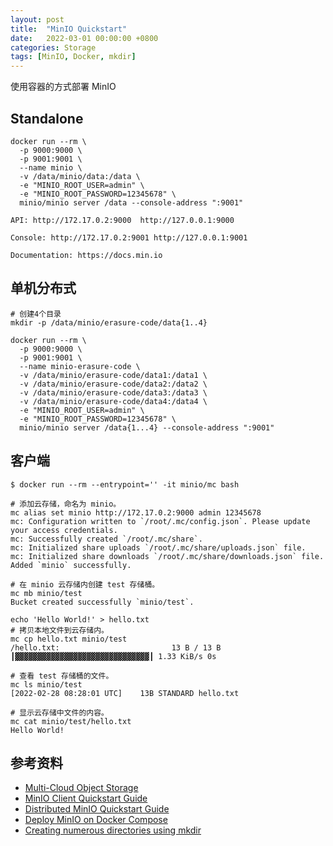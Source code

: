 ```yaml
---
layout: post
title:  "MinIO Quickstart"
date:   2022-03-01 00:00:00 +0800
categories: Storage
tags: [MinIO, Docker, mkdir]
---
```


使用容器的方式部署 MinIO

## Standalone
```shell
docker run --rm \
  -p 9000:9000 \
  -p 9001:9001 \
  --name minio \
  -v /data/minio/data:/data \
  -e "MINIO_ROOT_USER=admin" \
  -e "MINIO_ROOT_PASSWORD=12345678" \
  minio/minio server /data --console-address ":9001"
```
```
API: http://172.17.0.2:9000  http://127.0.0.1:9000 

Console: http://172.17.0.2:9001 http://127.0.0.1:9001 

Documentation: https://docs.min.io
```

## 单机分布式
```shell
# 创建4个目录
mkdir -p /data/minio/erasure-code/data{1..4}

docker run --rm \
  -p 9000:9000 \
  -p 9001:9001 \
  --name minio-erasure-code \
  -v /data/minio/erasure-code/data1:/data1 \
  -v /data/minio/erasure-code/data2:/data2 \
  -v /data/minio/erasure-code/data3:/data3 \
  -v /data/minio/erasure-code/data4:/data4 \
  -e "MINIO_ROOT_USER=admin" \
  -e "MINIO_ROOT_PASSWORD=12345678" \
  minio/minio server /data{1...4} --console-address ":9001"
```

## 客户端
```shell
$ docker run --rm --entrypoint='' -it minio/mc bash

# 添加云存储，命名为 minio。
mc alias set minio http://172.17.0.2:9000 admin 12345678
mc: Configuration written to `/root/.mc/config.json`. Please update your access credentials.
mc: Successfully created `/root/.mc/share`.
mc: Initialized share uploads `/root/.mc/share/uploads.json` file.
mc: Initialized share downloads `/root/.mc/share/downloads.json` file.
Added `minio` successfully.

# 在 minio 云存储内创建 test 存储桶。
mc mb minio/test
Bucket created successfully `minio/test`.

echo 'Hello World!' > hello.txt
# 拷贝本地文件到云存储内。
mc cp hello.txt minio/test
/hello.txt:                         13 B / 13 B ┃▓▓▓▓▓▓▓▓▓▓▓▓▓▓▓▓▓▓▓▓▓▓▓▓▓▓▓▓▓▓┃ 1.33 KiB/s 0s

# 查看 test 存储桶的文件。
mc ls minio/test
[2022-02-28 08:28:01 UTC]    13B STANDARD hello.txt

# 显示云存储中文件的内容。
mc cat minio/test/hello.txt
Hello World!
```

## 参考资料
* [Multi-Cloud Object Storage](https://min.io)
* [MinIO Client Quickstart Guide](https://docs.min.io/docs/minio-client-quickstart-guide.html)
* [Distributed MinIO Quickstart Guide](https://docs.min.io/docs/distributed-minio-quickstart-guide)
* [Deploy MinIO on Docker Compose](https://docs.min.io/docs/deploy-minio-on-docker-compose.html)
* [Creating numerous directories using mkdir](https://unix.stackexchange.com/questions/48750/creating-numerous-directories-using-mkdir)
